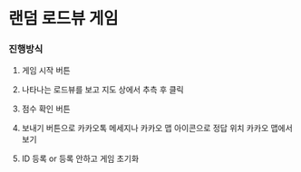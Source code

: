 # 랜덤 로드뷰 게임
### 진행방식

1. 게임 시작 버튼

2. 나타나는 로드뷰를 보고 지도 상에서 추측 후 클릭

3. 점수 확인 버튼

4. 보내기 버튼으로 카카오톡 메세지나 카카오 맵 아이콘으로 정답 위치 카카오 맵에서 보기

5. ID 등록 or 등록 안하고 게임 초기화